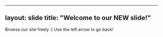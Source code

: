 
---
layout: slide
title: "Welcome to our NEW slide!"
---
Browse our site freely :) 
Use the left arrow to go back!
